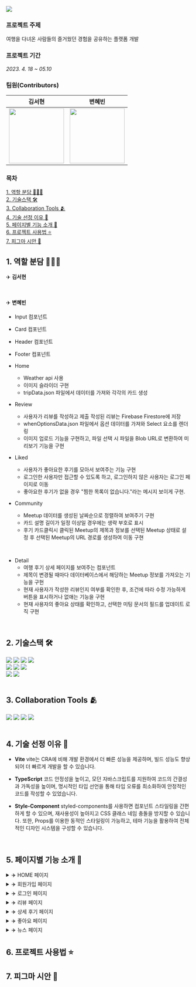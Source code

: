 <img src="https://capsule-render.vercel.app/api?type=waving&&color=1d5bd6&height=300&section=header&text=Enjoy%20Travel&fontSize=90&fontColor=ffff" />

### 프로젝트 주제

여행을 다녀온 사람들의 즐거웠던 경험을 공유하는 플랫폼 개발

### 프로젝트 기간

_2023. 4. 18 ~ 05.10_

### 팀원(Contributors)

| 김서현                                                                                                                   | 변혜빈                                                                                                                  |
| ------------------------------------------------------------------------------------------------------------------------ | ----------------------------------------------------------------------------------------------------------------------- |
| <a href="https://github.com/seoohyeon"><img src="https://avatars.githubusercontent.com/u/38703262?v=4" width="150"/></a> | <a href="https://github.com/HYBEN09"><img src="https://avatars.githubusercontent.com/u/104710243?v=4" width="150"/></a> |

### 목차

[1. 역할 분담 👩🏻‍💻](#1-역할-분담)<br/>
[2. 기술스택 🛠️](#2-기술스택)<br/>
[3. Collaboration Tools 🫂](#3-collaboration-tools)<br/>
[4. 기술 선정 이유 🧐](#4-기술-선정-이유)<br/>
[5. 페이지별 기능 소개 🚀](#5-페이지별-기능-소개)<br/>
[6. 프로젝트 사용법 ⭐️](#6-프로젝트-사용법)<br/>
[7. 피그마 시안 🌈](#7-피그마-시안)<br/>

<h2 id="1-역할-분담">1. 역할 분담 👩🏻‍💻</h2>

✈️ **김서현**

<br/>

✈️ **변혜빈**

- Input 컴포넌트
- Card 컴포넌트
- Header 컴포넌트
- Footer 컴포넌트
  <br/>
- Home

  - Weather api 사용
  - 이미지 슬라이더 구현
  - tripData.json 파일에서 데이터를 가져와 각각의 카드 생성

- Review

  - 사용자가 리뷰를 작성하고 제출 작성된 리뷰는 Firebase Firestore에 저장
  - whenOptionsData.json 파일에서 옵션 데이터를 가져와 Select 요소를 렌더링
  - 이미지 업로드 기능을 구현하고, 파일 선택 시 파일을 Blob URL로 변환하여 미리보기 기능을 구현
    <br/>

- Liked

  - 사용자가 좋아요한 후기를 모아서 보여주는 기능 구현
  - 로그인한 사용자만 접근할 수 있도록 하고, 로그인하지 않은 사용자는 로그인 페이지로 이동
  - 좋아요한 후기가 없을 경우 "찜한 목록이 없습니다."라는 메시지 보이게 구현.
    <br/>

- Community

  - Meetup 데이터를 생성된 날짜순으로 정렬하여 보여주기 구현
  - 카드 설명 길이가 일정 이상일 경우에는 생략 부호로 표시
  - 후기 카드클릭시 클릭된 Meetup의 제목과 정보를 선택된 Meetup 상태로 설정 후 선택된 Meetup의 URL 경로를 생성하여 이동 구현

<br/>

- Detail
  - 여행 후기 상세 페이지를 보여주는 컴포넌트
  - 제목이 변경될 때마다 데이터베이스에서 해당하는 Meetup 정보를 가져오는 기능을 구현
  - 현재 사용자가 작성한 리뷰인지 여부를 확인한 후, 조건에 따라 수정 가능하게 버튼을 표시하거나 없애는 기능을 구현
  - 현재 사용자의 좋아요 상태를 확인하고, 선택한 미팅 문서의 필드를 업데이트 로직 구현

<br/>

<h2 id="2-기술스택">2. 기술스택 🛠️</h2>

<div>
<img src="https://img.shields.io/badge/Vite-646CFF?style=for-the-badge&logo=vite&logoColor=white">
<img src="https://img.shields.io/badge/react-61DAFB?style=for-the-badge&logo=react&logoColor=black">
<img src="https://img.shields.io/badge/eslint-4B3263?style=for-the-badge&logo=eslint&logoColor=white">
<img src="https://img.shields.io/badge/prettier-F7B93E?style=for-the-badge&logo=prettier&logoColor=black">
</div>

<div>
<img src="https://img.shields.io/badge/html5-E34F26?style=for-the-badge&logo=html5&logoColor=white">
<img src="https://img.shields.io/badge/styled_components-DB7093?style=for-the-badge&logo=styled-components&logoColor=white">
<img src="https://img.shields.io/badge/TypeScript-007ACC?style=for-the-badge&logo=typescript&logoColor=white">
</div>

<div>
<img src="https://img.shields.io/badge/firebase-FFCA28?style=for-the-badge&logo=firebase&logoColor=white">
<img src="https://img.shields.io/badge/netlify-00C7B7?style=for-the-badge&logo=netlify&logoColor=white">
</div>
<br/>

<h2 id="3-collaboration-tools">3. Collaboration Tools 🫂</h2>

<div>
<img src="https://img.shields.io/badge/Bitbucket-0052CC?style=for-the-badge&logo=bitbucket&logoColor=white">
<img src="https://img.shields.io/badge/Figma-F24E1E?style=for-the-badge&logo=figma&logoColor=white">
<img src="https://img.shields.io/badge/Discord-7289DA?style=for-the-badge&logo=discord&logoColor=white">
<img src="https://img.shields.io/badge/Notion-000000?style=for-the-badge&logo=notion&logoColor=white">
</div>

<br/>

<h2 id="4-기술-선정-이유">4. 기술 선정 이유 🧐</h2>

- **Vite**
  vite는 CRA에 비해 개발 환경에서 더 빠른 성능을 제공하며, 빌드 성능도 향상되어 더 빠르게 개발을 할 수 있습니다.
  <br/>

- **TypeScript**
  코드 안정성을 높이고, 모던 자바스크립트를 지원하여 코드의 간결성과 가독성을 높이며, 명시적인 타입 선언을 통해 타입 오류를 최소화하여 안정적인 코드를 작성할 수 있었습니다.
  <br/>

- **Style-Component**
  styled-components를 사용하면 컴포넌트 스타일링을 간편하게 할 수 있으며, 재사용성이 높아지고 CSS 클래스 네임 충돌을 방지할 수 있습니다. 또한, Props를 이용한 동적인 스타일링이 가능하고, 테마 기능을 활용하여 전체적인 디자인 시스템을 구성할 수 있습니다.

<br/>

<h2 id="5-페이지별-기능-소개">5. 페이지별 기능 소개 🚀</h2>

<details> 
<summary> ✈️ HOME 페이지</summary>
  <br/>
<div>
 <p> ✅ Weather 인풋창 </p>
 <img src="https://user-images.githubusercontent.com/104710243/236993459-7d14e37b-9046-4f03-b49d-049ad175957c.gif" />
</div>
  <br/>
<div>
 <p> ✅ Popular Country 슬라이더 </p>
 <img src="https://user-images.githubusercontent.com/104710243/236994809-4f4258e8-c308-45f5-93cb-f1765cef4ada.gif" />
</div>

 <br/>
<div>
 <p> ✅ Country 인풋창  </p>
 <img src="https://user-images.githubusercontent.com/104710243/236994660-12d9a670-0bde-493e-851e-c686a9268dbc.gif" />
</div>
</details>

<details> 
<summary> ✈️ 회원가입 페이지</summary>
  <br/>
<div>
 <p> ✅ 이메일 회원가입 </p>
 <img src="https://user-images.githubusercontent.com/104710243/236995974-f1f8408a-1b48-46b4-9b9d-ac64f014f186.gif" />
</div>
  
</details>

<details> 
  <summary> ✈️ 로그인 페이지</summary>
    <br/>
  <div>
    <p> ✅ 이메일 로그인 </p>
    <img src="https://user-images.githubusercontent.com/104710243/236996339-317f04d7-9236-45b5-ab03-8c99530d742f.gif" />
  </div>
</details>

<details> 
  <summary> ✈️ 리뷰 페이지</summary>
    <br/>
  <div>
    <p> ✅ 리뷰 작성 </p>
    <img src="https://user-images.githubusercontent.com/104710243/236997042-b6739f88-4127-4eae-aa24-ccb349db62bb.gif" />
  </div>

</details>

<details> 
  <summary> ✈️ 상세 후기 페이지</summary>
    <br/>
  <div>
    <p> ✅ 상세 후기 </p>
    <img src="https://user-images.githubusercontent.com/104710243/236997581-b0d1e3da-78a9-472a-93b6-c53618655202.gif" />
  </div>
</details>

<details> 
  <summary> ✈️ 좋아요 페이지 </summary>
    <br/>
  <div>
    <p> ✅ 좋아요 기능 </p>
    <img src="https://user-images.githubusercontent.com/104710243/236998050-947f45cb-f50e-4735-beed-f59aef5e4298.gif" />
  </div>
</details>

<details> 
  <summary> ✈️ 뉴스 페이지</summary>
    <br/>
  <div>
    <p> ✅ 뉴스 </p>
    <img src=" " />
  </div>

</details>



<h2 id="6-프로젝트-사용법">6. 프로젝트 사용법 ⭐️</h2>

<h2 id="7-피그마-시안">7. 피그마 시안 🌈</h2>
